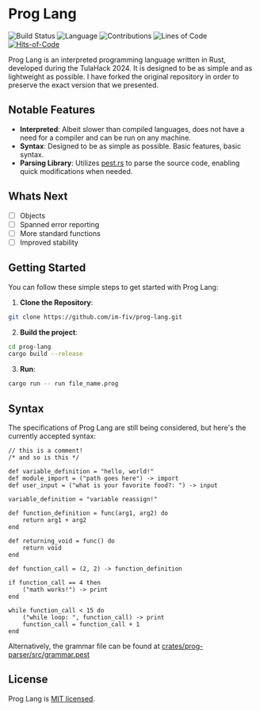 # Prog Lang
![Build Status](https://github.com/im-fiv/prog-lang/actions/workflows/build.yml/badge.svg)
![Language](https://img.shields.io/badge/Language-Rust-orange)
![Contributions](https://img.shields.io/badge/Contributions-Open-brightgreen)
![Lines of Code](../image-data/badge.svg)
[![Hits-of-Code](https://hitsofcode.com/github/im-fiv/prog-lang?branch=main)](https://hitsofcode.com/github/im-fiv/prog-lang/view?branch=main)

Prog Lang is an interpreted programming language written in Rust, developed during the TulaHack 2024. It is designed to be as simple and as lightweight as possible. I have forked the original repository in order to preserve the exact version that we presented.

## Notable Features

- **Interpreted**: Albeit slower than compiled languages, does not have a need for a compiler and can be run on any machine.
- **Syntax**: Designed to be as simple as possible. Basic features, basic syntax.
- **Parsing Library**: Utilizes [pest.rs](https://pest.rs/) to parse the source code, enabling quick modifications when needed.

## Whats Next

- [ ] Objects
- [ ] Spanned error reporting
- [ ] More standard functions
- [ ] Improved stability
  
## Getting Started

You can follow these simple steps to get started with Prog Lang:


1. **Clone the Repository**:

```bash
git clone https://github.com/im-fiv/prog-lang.git
```

2. **Build the project**:

```bash
cd prog-lang
cargo build --release
```

3. **Run**:

```bash
cargo run -- run file_name.prog
```

## Syntax

The specifications of Prog Lang are still being considered, but here's the currently accepted syntax:

```proglang
// this is a comment!
/* and so is this */

def variable_definition = "hello, world!"
def module_import = ("path goes here") -> import
def user_input = ("what is your favorite food?: ") -> input

variable_definition = "variable reassign!"

def function_definition = func(arg1, arg2) do
	return arg1 + arg2
end

def returning_void = func() do
	return void
end

def function_call = (2, 2) -> function_definition

if function_call == 4 then
	("math works!") -> print
end

while function_call < 15 do
	("while loop: ", function_call) -> print
	function_call = function_call + 1
end
```

Alternatively, the grammar file can be found at [crates/prog-parser/src/grammar.pest](../main/crates/prog-parser/src/grammar.pest)

## License
Prog Lang is [MIT licensed](https://en.wikipedia.org/wiki/MIT_License).